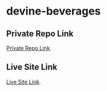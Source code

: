 # devine-beverages

## Private Repo Link
[Private Repo Link](https://github.com/Programming-Hero-Web-Course4/lucky-one-sajedasaju).

## Live Site Link
[Live Site Link](https://devine-beverages.netlify.app/).

